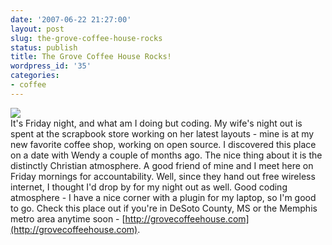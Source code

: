 ```yaml
---
date: '2007-06-22 21:27:00'
layout: post
slug: the-grove-coffee-house-rocks
status: publish
title: The Grove Coffee House Rocks!
wordpress_id: '35'
categories:
- coffee
---
```


[![](http://2.bp.blogspot.com/_Vo63LRwAZbk/RnyFS6P46_I/AAAAAAAAAPo/9HmazK6qAZk/s320/image001.png)](http://2.bp.blogspot.com/_Vo63LRwAZbk/RnyFS6P46_I/AAAAAAAAAPo/9HmazK6qAZk/s1600-h/image001.png)  
It's Friday night, and what am I doing but coding. My wife's night out is spent at the scrapbook store working on her latest layouts - mine is at my new favorite coffee shop, working on open source. I discovered this place on a date with Wendy a couple of months ago. The nice thing about it is the distinctly Christian atmosphere. A good friend of mine and I meet here on Friday mornings for accountability. Well, since they hand out free wireless internet, I thought I'd drop by for my night out as well. Good coding atmosphere - I have a nice corner with a plugin for my laptop, so I'm good to go. Check this place out if you're in DeSoto County, MS or the Memphis metro area anytime soon - [http://grovecoffeehouse.com](http://grovecoffeehouse.com).
